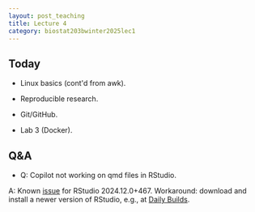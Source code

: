 ```yaml
---
layout: post_teaching
title: Lecture 4
category: biostat203bwinter2025lec1
---
```


## Today

* Linux basics (cont'd from awk).

* Reproducible research.

* Git/GitHub.

* Lab 3 (Docker).

## Q&A

* Q: Copilot not working on qmd files in RStudio.

A: Known [issue](https://github.com/rstudio/rstudio/issues/15539) for RStudio 2024.12.0+467. Workaround: download and install a newer version of RStudio, e.g., at [Daily Builds](https://dailies.rstudio.com/rstudio/kousa-dogwood/).
